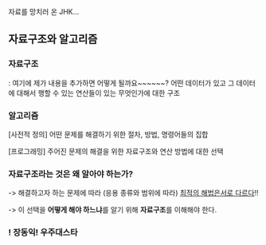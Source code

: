 
자료를 망치러 온 JHK...

## 자료구조와 알고리즘

### 자료구조

: 여기에 제가 내용을 추가하면 어떻게 될까요~~~~~~?
어떤 데이터가 있고 그 데이터에 대해서 행할 수 있는 연산들이 있는 무엇인가에 대한 구조

### 알고리즘

[사전적 정의] 어떤 문제를 해결하기 위한 절차, 방법, 명령어들의 집합

[프로그래밍] 주어진 문제의 해결을 위한 자료구조와 연산 방법에 대한 선택

### 자료구조라는 것은 왜 알아야 하는가?

-> 해결하고자 하는 문제에 따라 (응용 종류와 범위에 따라) <u>최적의 해법은서로 다르다</u>!!

-> 이 선택을 **어떻게 해야 하느냐**를 알기 위해 **자료구조**를 이해해야 한다.

### ! 장동익! 우주대스타
